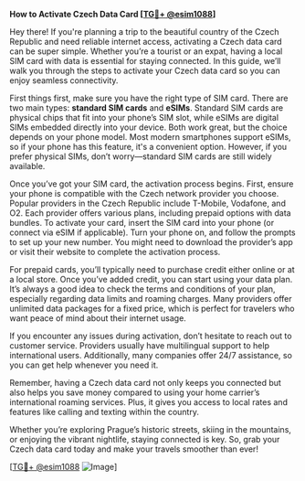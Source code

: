 **How to Activate Czech Data Card [[TG💪+ @esim1088](https://t.me/s/esim1088)]**

Hey there! If you're planning a trip to the beautiful country of the Czech Republic and need reliable internet access, activating a Czech data card can be super simple. Whether you’re a tourist or an expat, having a local SIM card with data is essential for staying connected. In this guide, we’ll walk you through the steps to activate your Czech data card so you can enjoy seamless connectivity.

First things first, make sure you have the right type of SIM card. There are two main types: **standard SIM cards** and **eSIMs**. Standard SIM cards are physical chips that fit into your phone’s SIM slot, while eSIMs are digital SIMs embedded directly into your device. Both work great, but the choice depends on your phone model. Most modern smartphones support eSIMs, so if your phone has this feature, it's a convenient option. However, if you prefer physical SIMs, don’t worry—standard SIM cards are still widely available.

Once you’ve got your SIM card, the activation process begins. First, ensure your phone is compatible with the Czech network provider you choose. Popular providers in the Czech Republic include T-Mobile, Vodafone, and O2. Each provider offers various plans, including prepaid options with data bundles. To activate your card, insert the SIM card into your phone (or connect via eSIM if applicable). Turn your phone on, and follow the prompts to set up your new number. You might need to download the provider’s app or visit their website to complete the activation process.

For prepaid cards, you’ll typically need to purchase credit either online or at a local store. Once you’ve added credit, you can start using your data plan. It’s always a good idea to check the terms and conditions of your plan, especially regarding data limits and roaming charges. Many providers offer unlimited data packages for a fixed price, which is perfect for travelers who want peace of mind about their internet usage.

If you encounter any issues during activation, don’t hesitate to reach out to customer service. Providers usually have multilingual support to help international users. Additionally, many companies offer 24/7 assistance, so you can get help whenever you need it.

Remember, having a Czech data card not only keeps you connected but also helps you save money compared to using your home carrier’s international roaming services. Plus, it gives you access to local rates and features like calling and texting within the country.

Whether you’re exploring Prague’s historic streets, skiing in the mountains, or enjoying the vibrant nightlife, staying connected is key. So, grab your Czech data card today and make your travels smoother than ever!

[[TG💪+ @esim1088](https://t.me/s/esim1088) ![Image](https://i.postimg.cc/Y0z9fWf4/image.png)]